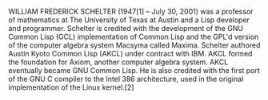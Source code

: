 WILLIAM FREDERICK SCHELTER (1947[1] – July 30, 2001) was a professor of mathematics at The University of Texas at Austin and a Lisp developer and programmer. Schelter is credited with the development of the GNU Common Lisp (GCL) implementation of Common Lisp and the GPL'd version of the computer algebra system Macsyma called Maxima. Schelter authored Austin Kyoto Common Lisp (AKCL) under contract with IBM. AKCL formed the foundation for Axiom, another computer algebra system. AKCL eventually became GNU Common Lisp. He is also credited with the first port of the GNU C compiler to the Intel 386 architecture, used in the original implementation of the Linux kernel.[2]
